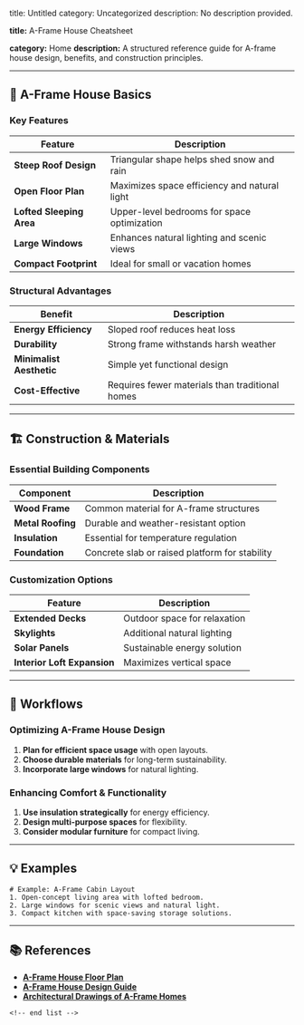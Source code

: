 title: Untitled
category: Uncategorized
description: No description provided.

**title:** A-Frame House Cheatsheet

**category:** Home
**description:** A structured reference guide for A-frame house design, benefits, and construction principles.

---

## 🏡 **A-Frame House Basics**

### **Key Features**

| Feature                        | Description                                  |
| ------------------------------ | -------------------------------------------- |
| **Steep Roof Design**    | Triangular shape helps shed snow and rain    |
| **Open Floor Plan**      | Maximizes space efficiency and natural light |
| **Lofted Sleeping Area** | Upper-level bedrooms for space optimization  |
| **Large Windows**        | Enhances natural lighting and scenic views   |
| **Compact Footprint**    | Ideal for small or vacation homes            |

### **Structural Advantages**

| Benefit                        | Description                                     |
| ------------------------------ | ----------------------------------------------- |
| **Energy Efficiency**    | Sloped roof reduces heat loss                   |
| **Durability**           | Strong frame withstands harsh weather           |
| **Minimalist Aesthetic** | Simple yet functional design                    |
| **Cost-Effective**       | Requires fewer materials than traditional homes |

---

## 🏗 **Construction & Materials**

### **Essential Building Components**

| Component               | Description                                    |
| ----------------------- | ---------------------------------------------- |
| **Wood Frame**    | Common material for A-frame structures         |
| **Metal Roofing** | Durable and weather-resistant option           |
| **Insulation**    | Essential for temperature regulation           |
| **Foundation**    | Concrete slab or raised platform for stability |

### **Customization Options**

| Feature                           | Description                  |
| --------------------------------- | ---------------------------- |
| **Extended Decks**          | Outdoor space for relaxation |
| **Skylights**               | Additional natural lighting  |
| **Solar Panels**            | Sustainable energy solution  |
| **Interior Loft Expansion** | Maximizes vertical space     |

---

## 🔄 **Workflows**

### **Optimizing A-Frame House Design**

1. **Plan for efficient space usage** with open layouts.
2. **Choose durable materials** for long-term sustainability.
3. **Incorporate large windows** for natural lighting.

### **Enhancing Comfort & Functionality**

1. **Use insulation strategically** for energy efficiency.
2. **Design multi-purpose spaces** for flexibility.
3. **Consider modular furniture** for compact living.

---

## 💡 **Examples**

```plaintext
# Example: A-Frame Cabin Layout
1. Open-concept living area with lofted bedroom.  
2. Large windows for scenic views and natural light.  
3. Compact kitchen with space-saving storage solutions.  
```

---

## 📚 **References**

- **[A-Frame House Floor Plan](https://edrawmax.wondershare.com/templates/a-frame-house-plan.html)**
- **[A-Frame House Design Guide](https://www.arcsite.com/template/a-frame-house-floor-plan)**
- **[Architectural Drawings of A-Frame Homes](https://architizer.com/blog/inspiration/collections/architectural-drawings-a-frame-homes-in-section/)**

```
<!-- end list -->
```